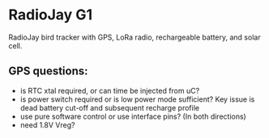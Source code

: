 RadioJay G1
===========

RadioJay bird tracker with GPS, LoRa radio, rechargeable battery, and solar cell.

GPS questions:
--------------

- is RTC xtal required, or can time be injected from uC?
- is power switch required or is low power mode sufficient? Key issue is dead battery cut-off and
  subsequent recharge profile
- use pure software control or use interface pins? (In both directions)
- need 1.8V Vreg?
